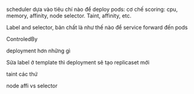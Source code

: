 scheduler dựa vào tiêu chí nào để deploy pods: cơ chế scoring: cpu, memory, affinity, node selector. Taint, affinity, etc.

Label and selector, bản chất là như thế nào để service forward đến pods

ControledBy


deployment hơn những gì

Sửa label ở template thì deployment sẽ tạo replicaset mới

taint các thứ


node affi vs selector

